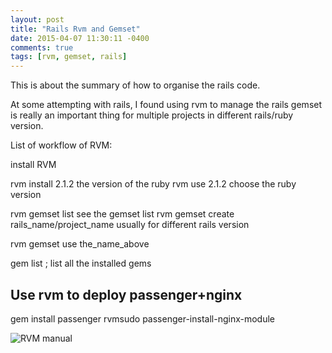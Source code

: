 ```yaml
---
layout: post
title: "Rails Rvm and Gemset"
date: 2015-04-07 11:30:11 -0400
comments: true
tags: [rvm, gemset, rails]
---
```


This is about the summary of how to organise the rails code.    

At some attempting with rails, I found using rvm to manage the rails gemset is really an important thing for multiple projects in different rails/ruby version.     

<!--more-->
List of workflow of RVM:

install RVM     

rvm install 2.1.2   the version of the ruby
rvm use 2.1.2       choose the ruby version

rvm gemset list     see the gemset list
rvm gemset create rails_name/project_name   usually for different rails version

rvm gemset use the_name_above

gem list  ; list all the installed gems

## Use rvm to deploy passenger+nginx
gem install passenger
rvmsudo passenger-install-nginx-module

![RVM manual](https://rvm.io/gemsets/using)

